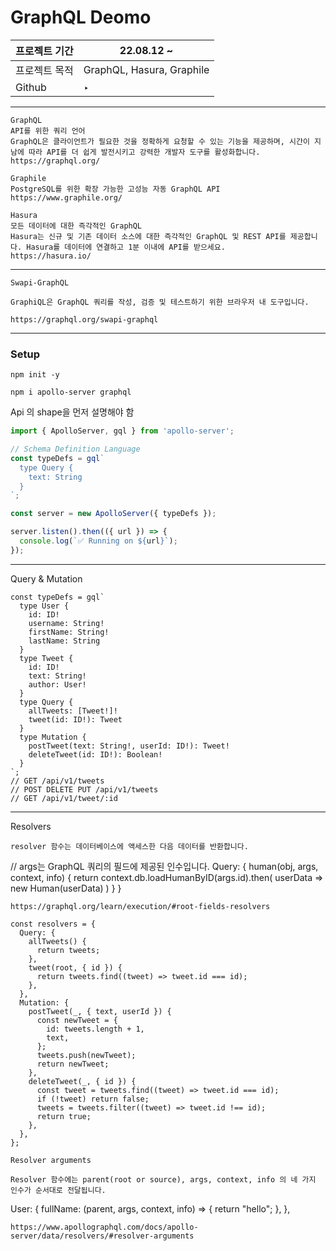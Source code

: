 # GraphQL Deomo

| 프로젝트 기간 | 22.08.12 ~                |
| ------------- | ------------------------- |
| 프로젝트 목적 | GraphQL, Hasura, Graphile |
| Github        | ‣                         |

---

```tsx
GraphQL
API를 위한 쿼리 언어
GraphQL은 클라이언트가 필요한 것을 정확하게 요청할 수 있는 기능을 제공하며, 시간이 지남에 따라 API를 더 쉽게 발전시키고 강력한 개발자 도구를 활성화합니다.
https://graphql.org/

Graphile
PostgreSQL를 위한 확장 가능한 고성능 자동 GraphQL API
https://www.graphile.org/

Hasura
모든 데이터에 대한 즉각적인 GraphQL
Hasura는 신규 및 기존 데이터 소스에 대한 즉각적인 GraphQL 및 REST API를 제공합니다. Hasura를 데이터에 연결하고 1분 이내에 API를 받으세요.
https://hasura.io/
```

---

```tsx
Swapi-GraphQL

GraphiQL은 GraphQL 쿼리를 작성, 검증 및 테스트하기 위한 브라우저 내 도구입니다.

https://graphql.org/swapi-graphql
```

---

### Setup

`npm init -y`

`npm i apollo-server graphql`

Api 의 shape을 먼저 설명해야 함

```jsx
import { ApolloServer, gql } from 'apollo-server';

// Schema Definition Language
const typeDefs = gql`
  type Query {
    text: String
  }
`;

const server = new ApolloServer({ typeDefs });

server.listen().then(({ url }) => {
  console.log(`✅ Running on ${url}`);
});
```

---

Query & Mutation

```tsx
const typeDefs = gql`
  type User {
    id: ID!
    username: String!
    firstName: String!
    lastName: String
  }
  type Tweet {
    id: ID!
    text: String!
    author: User!
  }
  type Query {
    allTweets: [Tweet!]!
    tweet(id: ID!): Tweet
  }
  type Mutation {
    postTweet(text: String!, userId: ID!): Tweet!
    deleteTweet(id: ID!): Boolean!
  }
`;
// GET /api/v1/tweets
// POST DELETE PUT /api/v1/tweets
// GET /api/v1/tweet/:id
```

---

Resolvers

```tsx
resolver 함수는 데이터베이스에 액세스한 다음 데이터를 반환합니다.
```

// args는 GraphQL 쿼리의 필드에 제공된 인수입니다.
Query: {
human(obj, args, context, info) {
return context.db.loadHumanByID(args.id).then(
userData => new Human(userData)
)
}
}

```
https://graphql.org/learn/execution/#root-fields-resolvers
```

```tsx
const resolvers = {
  Query: {
    allTweets() {
      return tweets;
    },
    tweet(root, { id }) {
      return tweets.find((tweet) => tweet.id === id);
    },
  },
  Mutation: {
    postTweet(_, { text, userId }) {
      const newTweet = {
        id: tweets.length + 1,
        text,
      };
      tweets.push(newTweet);
      return newTweet;
    },
    deleteTweet(_, { id }) {
      const tweet = tweets.find((tweet) => tweet.id === id);
      if (!tweet) return false;
      tweets = tweets.filter((tweet) => tweet.id !== id);
      return true;
    },
  },
};
```

```tsx
Resolver arguments

Resolver 함수에는 parent(root or source), args, context, info 의 네 가지 인수가 순서대로 전달됩니다.
```

User: {
fullName: (parent, args, context, info) => {
return "hello";
},
},

```
https://www.apollographql.com/docs/apollo-server/data/resolvers/#resolver-arguments
```
